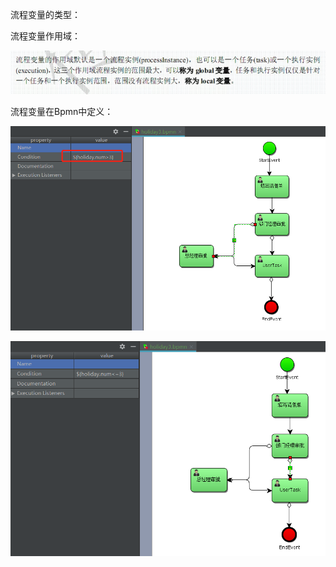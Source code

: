 流程变量的类型：

流程变量作用域：

![1566474095407](media/1566474095407.png)

流程变量在Bpmn中定义：

![1566475592941](media/1566475592941.png)

![1566475613114](media/1566475613114.png)